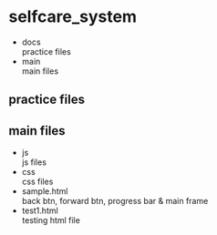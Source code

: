 # selfcare_system
- docs  
practice files  
- main  
main files

## practice files

## main files
- js  
js files  
- css  
css files  
- sample.html  
back btn, forward btn, progress bar & main frame  
- test1.html  
testing html file
